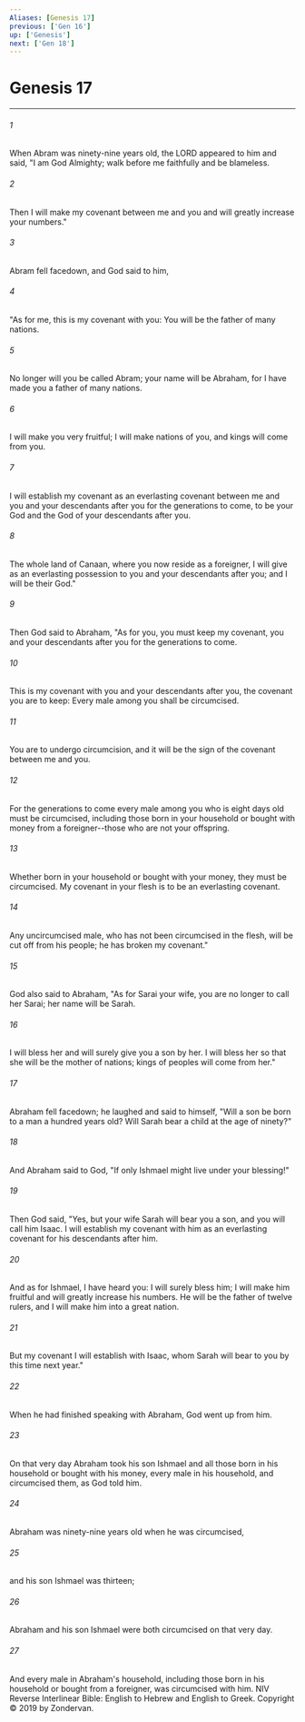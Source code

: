 ```yaml
---
Aliases: [Genesis 17]
previous: ['Gen 16']
up: ['Genesis']
next: ['Gen 18']
---
```

# Genesis 17

***


###### 1 
When Abram was ninety-nine years old, the LORD appeared to him and said, "I am God Almighty; walk before me faithfully and be blameless. 

###### 2 
Then I will make my covenant between me and you and will greatly increase your numbers." 

###### 3 
Abram fell facedown, and God said to him, 

###### 4 
"As for me, this is my covenant with you: You will be the father of many nations. 

###### 5 
No longer will you be called Abram; your name will be Abraham, for I have made you a father of many nations. 

###### 6 
I will make you very fruitful; I will make nations of you, and kings will come from you. 

###### 7 
I will establish my covenant as an everlasting covenant between me and you and your descendants after you for the generations to come, to be your God and the God of your descendants after you. 

###### 8 
The whole land of Canaan, where you now reside as a foreigner, I will give as an everlasting possession to you and your descendants after you; and I will be their God." 

###### 9 
Then God said to Abraham, "As for you, you must keep my covenant, you and your descendants after you for the generations to come. 

###### 10 
This is my covenant with you and your descendants after you, the covenant you are to keep: Every male among you shall be circumcised. 

###### 11 
You are to undergo circumcision, and it will be the sign of the covenant between me and you. 

###### 12 
For the generations to come every male among you who is eight days old must be circumcised, including those born in your household or bought with money from a foreigner--those who are not your offspring. 

###### 13 
Whether born in your household or bought with your money, they must be circumcised. My covenant in your flesh is to be an everlasting covenant. 

###### 14 
Any uncircumcised male, who has not been circumcised in the flesh, will be cut off from his people; he has broken my covenant." 

###### 15 
God also said to Abraham, "As for Sarai your wife, you are no longer to call her Sarai; her name will be Sarah. 

###### 16 
I will bless her and will surely give you a son by her. I will bless her so that she will be the mother of nations; kings of peoples will come from her." 

###### 17 
Abraham fell facedown; he laughed and said to himself, "Will a son be born to a man a hundred years old? Will Sarah bear a child at the age of ninety?" 

###### 18 
And Abraham said to God, "If only Ishmael might live under your blessing!" 

###### 19 
Then God said, "Yes, but your wife Sarah will bear you a son, and you will call him Isaac. I will establish my covenant with him as an everlasting covenant for his descendants after him. 

###### 20 
And as for Ishmael, I have heard you: I will surely bless him; I will make him fruitful and will greatly increase his numbers. He will be the father of twelve rulers, and I will make him into a great nation. 

###### 21 
But my covenant I will establish with Isaac, whom Sarah will bear to you by this time next year." 

###### 22 
When he had finished speaking with Abraham, God went up from him. 

###### 23 
On that very day Abraham took his son Ishmael and all those born in his household or bought with his money, every male in his household, and circumcised them, as God told him. 

###### 24 
Abraham was ninety-nine years old when he was circumcised, 

###### 25 
and his son Ishmael was thirteen; 

###### 26 
Abraham and his son Ishmael were both circumcised on that very day. 

###### 27 
And every male in Abraham's household, including those born in his household or bought from a foreigner, was circumcised with him. NIV Reverse Interlinear Bible: English to Hebrew and English to Greek. Copyright © 2019 by Zondervan.
